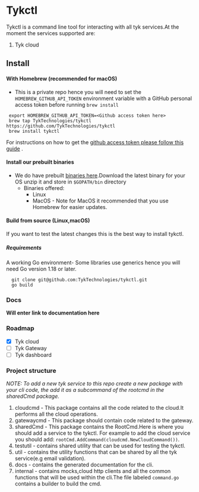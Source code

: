 # Tykctl

Tykctl is a command line tool for interacting with all tyk services.At the moment the services supported are:

1. Tyk cloud

## Install

 #### With Homebrew (recommended for macOS)

- This is a private repo hence you will need to set the `HOMEBREW_GITHUB_API_TOKEN` environment variable with a GitHub
  personal access token before running `brew install`
 
 ```shell
  export HOMEBREW_GITHUB_API_TOKEN=<Github access token here>
  brew tap TykTechnologies/tykctl https://github.com/TykTechnologies/tykctl
  brew install tykctl 
  ```
For instructions on how to get
the [github access token please follow this guide](https://docs.github.com/en/authentication/keeping-your-account-and-data-secure/creating-a-personal-access-token)
.

#### Install our prebuilt binaries

- We do have prebuilt [ binaries here](https://github.com/TykTechnologies/tykctl/releases).Download the latest binary
  for your OS unzip it and store in `$GOPATH/bin` directory
    - Binaries offered:
        - Linux
        - MacOS - Note for MacOS it recommended that you use Homebrew for easier updates.

#### Build from source (Linux,macOS)

If you want to test the latest changes this is the best way to install tykctl.

##### Requirements

A working Go environment- Some libraries use generics hence you will need Go version 1.18 or later.

   ```
     git clone git@github.com:TykTechnologies/tykctl.git
     go build 
  ```

### Docs

**Will enter link to documentation here**

### Roadmap

- [x] Tyk cloud
- [ ] Tyk Gateway
- [ ] Tyk dashboard

### Project structure

*NOTE: To add a new tyk service to this repo create a new package with your cli code, the add it as a subcommand of the rootcmd in the sharedCmd package.*

1. cloudcmd - This package contains all the code related to the cloud.It performs all the cloud operations.
2. gatewaycmd - This package should contain code related to the gateway.
3. sharedCmd - This package contains the RootCmd.Here is where you should add a service to the tykctl. For example to add
   the cloud service you should add:
   `rootCmd.AddCommand(cloudcmd.NewCloudCommand())`.
4. testutil - contains shared utility that can be used for testing the tykctl.
5. util - contains the utility functions that can be shared by all the tyk service(e.g email validation).
6. docs - contains the generated documentation for the cli.
7. internal - contains mocks,cloud http clients and all the common functions that will be used within the cli.The file
   labeled `command.go` contains a builder to build the cmd.
   
 
